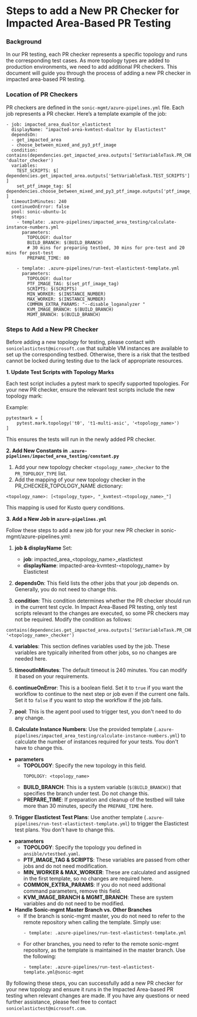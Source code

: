 # Steps to add a New PR Checker for Impacted Area-Based PR Testing

### Background
In our PR testing, each PR checker represents a specific topology and runs the corresponding test cases. As more topology types are added to production environments, we need to add additional PR checkers. This document will guide you through the process of adding a new PR checker in impacted area-based PR testing.

### Location of PR Checkers
PR checkers are defined in the `sonic-mgmt/azure-pipelines.yml` file. Each job represents a PR checker. Here’s a template example of the job:
```
- job: impacted_area_dualtor_elastictest  
  displayName: "impacted-area-kvmtest-dualtor by Elastictest"  
  dependsOn:  
  - get_impacted_area  
  - choose_between_mixed_and_py3_ptf_image  
  condition: contains(dependencies.get_impacted_area.outputs['SetVariableTask.PR_CHECKERS'], 'dualtor_checker')  
  variables:  
    TEST_SCRIPTS: $[ dependencies.get_impacted_area.outputs['SetVariableTask.TEST_SCRIPTS'] ]  
    set_ptf_image_tag: $[ dependencies.choose_between_mixed_and_py3_ptf_image.outputs['ptf_image_tag.tag_value'] ]  
  timeoutInMinutes: 240  
  continueOnError: false  
  pool: sonic-ubuntu-1c  
  steps:  
    - template: .azure-pipelines/impacted_area_testing/calculate-instance-numbers.yml  
      parameters:  
        TOPOLOGY: dualtor  
        BUILD_BRANCH: $(BUILD_BRANCH)  
        # 30 mins for preparing testbed, 30 mins for pre-test and 20 mins for post-test  
        PREPARE_TIME: 80  
  
    - template: .azure-pipelines/run-test-elastictest-template.yml  
      parameters:  
        TOPOLOGY: dualtor  
        PTF_IMAGE_TAG: $(set_ptf_image_tag)  
        SCRIPTS: $(SCRIPTS)  
        MIN_WORKER: $(INSTANCE_NUMBER)  
        MAX_WORKER: $(INSTANCE_NUMBER)  
        COMMON_EXTRA_PARAMS: "--disable_loganalyzer "  
        KVM_IMAGE_BRANCH: $(BUILD_BRANCH)  
        MGMT_BRANCH: $(BUILD_BRANCH)
```

### Steps to Add a New PR Checker
Before adding a new topology for testing, please contact with `sonicelastictest@microsoft.com` that suitable VM instances are available to set up the corresponding testbed. 
Otherwise, there is a risk that the testbed cannot be locked during testing due to the lack of appropriate resources.

**1. Update Test Scripts with Topology Marks**

Each test script includes a pytest mark to specify supported topologies. For your new PR checker, ensure the relevant test scripts include the new topology mark:

Example: 
```
pytestmark = [    
    pytest.mark.topology('t0', 't1-multi-asic', '<topology_name>')
]
```
This ensures the tests will run in the newly added PR checker.

**2. Add New Constants in `.azure-pipelines/impacted_area_testing/constant.py`**
1. Add your new topology checker `<topology_name>_checker` to the `PR_TOPOLOGY_TYPE` list.
2. Add the mapping of your new topology checker in the PR_CHECKER_TOPOLOGY_NAME dictionary:
```buildoutcfg
<topology_name>: [<topology_type>, "_kvmtest-<topology_name>_"]
```
This mapping is used for Kusto query conditions.

**3. Add a New Job in `azure-pipelines.yml`**

Follow these steps to add a new job for your new PR checker in sonic-mgmt/azure-pipelines.yml:
1. **job & displayName** Set:
   + **job**: impacted_area_<topology_name>_elastictest 
   + **displayName**: impacted-area-kvmtest-<topology_name> by Elastictest

2. **dependsOn**:
This field lists the other jobs that your job depends on. Generally, you do not need to change this.

3. **condition**:
This condition determines whether the PR checker should run in the current test cycle. In Impact Area-Based PR testing, only test scripts relevant to the changes are executed, so some PR checkers may not be required. Modify the condition as follows:
```buildoutcfg
contains(dependencies.get_impacted_area.outputs['SetVariableTask.PR_CHECKERS'], '<topology_name>_checker')  
```
4. **variables**:
This section defines variables used by the job. These variables are typically inherited from other jobs, so no changes are needed here.

5. **timeoutInMinutes**:
The default timeout is 240 minutes. You can modify it based on your requirements.

6. **continueOnError**:
This is a boolean field. Set it to `true` if you want the workflow to continue to the next step or job even if the current one fails. Set it to `false` if you want to stop the workflow if the job fails.

7. **pool**:
This is the agent pool used to trigger test, you don't need to do any change.

8. **Calculate Instance Numbers**:
Use the provided template (`.azure-pipelines/impacted_area_testing/calculate-instance-numbers.yml`) to calculate the number of instances required for your tests. You don't have to change this.
+ **parameters**
  + **TOPOLOGY**: Specify the new topology in this field.
    ```buildoutcfg
    TOPOLOGY: <topology_name>
    ```
  + **BUILD_BRANCH**: This is a system variable (`$(BUILD_BRANCH)`) that specifies the branch under test. Do not change this.
  + **PREPARE_TIME**: If preparation and cleanup of the testbed will take more than 30 minutes, specify the `PREPARE_TIME` here.

9. **Trigger Elastictest Test Plans**:
Use another template (`.azure-pipelines/run-test-elastictest-template.yml`) to trigger the Elastictest test plans. You don't have to change this.
+ **parameters**
  + **TOPOLOGY**: Specify the topology you defined in `ansible/vtestbed.yaml`.
  + **PTF_IMAGE_TAG & SCRIPTS**: These variables are passed from other jobs and do not need modification.
  + **MIN_WORKER & MAX_WORKER**: These are calculated and assigned in the first template, so no changes are required here.
  + **COMMON_EXTRA_PARAMS**: If you do not need additional command parameters, remove this field.
  + **KVM_IMAGE_BRANCH & MGMT_BRANCH**: These are system variables and do not need to be modified.
+ **Handle Sonic-mgmt Master Branch vs. Other Branches**
  + If the branch is sonic-mgmt master, you do not need to refer to the remote repository when calling the template. Simply use:
    ```buildoutcfg
    - template: .azure-pipelines/run-test-elastictest-template.yml
    ```
  + For other branches, you need to refer to the remote sonic-mgmt repository, as the template is maintained in the master branch. Use the following:
    ```buildoutcfg
    - template: .azure-pipelines/run-test-elastictest-template.yml@sonic-mgmt
    ```

By following these steps, you can successfully add a new PR checker for your new topology and ensure it runs in the Impacted Area-based PR testing when relevant changes are made.
If you have any questions or need further assistance, please feel free to contact `sonicelastictest@microsoft.com`.

